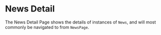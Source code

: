 # News Detail

The News Detail Page shows the details of instances of `News`, and will most commonly be navigated to from `NewsPage`.
